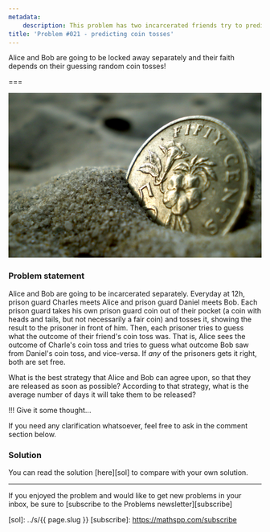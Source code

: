 ```yaml
---
metadata:
    description: This problem has two incarcerated friends try to predict coin tosses.
title: 'Problem #021 - predicting coin tosses'
---
```


Alice and Bob are going to be locked away separately and their faith depends on their guessing random coin tosses!

===

![A coin half buried in the sand.](coin-in-sand.jpg "Photo by Mark Normand from FreeImages")

### Problem statement

Alice and Bob are going to be incarcerated separately. Everyday at 12h, prison guard Charles meets Alice and prison guard Daniel meets Bob. Each prison guard takes his own prison guard coin out of their pocket (a coin with heads and tails, but not necessarily a fair coin) and tosses it, showing the result to the prisoner in front of him. Then, each prisoner tries to guess what the outcome of their friend's coin toss was. That is, Alice sees the outcome of Charle's coin toss and tries to guess what outcome Bob saw from Daniel's coin toss, and vice-versa. If *any* of the prisoners gets it right, both are set free.

What is the best strategy that Alice and Bob can agree upon, so that they are released as soon as possible? According to that strategy, what is the average number of days it will take them to be released?

!!! Give it some thought...

If you need any clarification whatsoever, feel free to ask in the comment section below.

### Solution

You can read the solution [here][sol] to compare with your own solution.

---

If you enjoyed the problem and would like to get new problems in your inbox, be sure to [subscribe to the Problems newsletter][subscribe]

[sol]: ../s/{{ page.slug }}
[subscribe]: https://mathspp.com/subscribe
